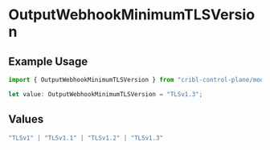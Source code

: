 # OutputWebhookMinimumTLSVersion

## Example Usage

```typescript
import { OutputWebhookMinimumTLSVersion } from "cribl-control-plane/models";

let value: OutputWebhookMinimumTLSVersion = "TLSv1.3";
```

## Values

```typescript
"TLSv1" | "TLSv1.1" | "TLSv1.2" | "TLSv1.3"
```
